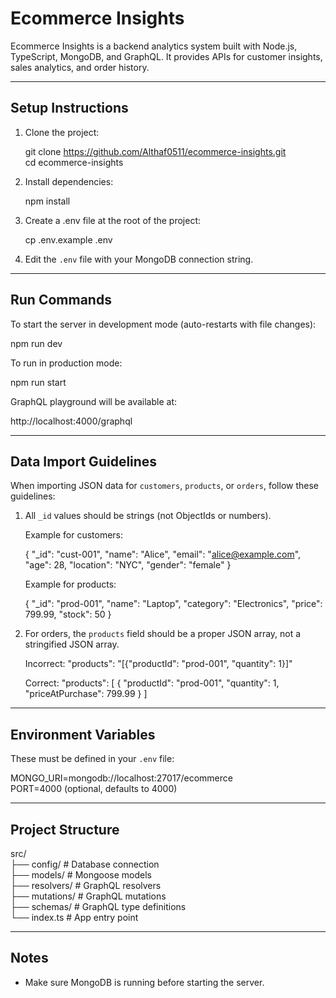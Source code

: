 # Ecommerce Insights

Ecommerce Insights is a backend analytics system built with Node.js, TypeScript, MongoDB, and GraphQL. It provides APIs for customer insights, sales analytics, and order history.

---

## Setup Instructions

1. Clone the project:

   git clone https://github.com/Althaf0511/ecommerce-insights.git  
   cd ecommerce-insights

2. Install dependencies:

   npm install

3. Create a .env file at the root of the project:

   cp .env.example .env

4. Edit the `.env` file with your MongoDB connection string.

---

## Run Commands

To start the server in development mode (auto-restarts with file changes):

   npm run dev

To run in production mode:

   npm run start

GraphQL playground will be available at:

   http://localhost:4000/graphql

---

## Data Import Guidelines

When importing JSON data for `customers`, `products`, or `orders`, follow these guidelines:

1. All `_id` values should be strings (not ObjectIds or numbers).

   Example for customers:

   {
     "_id": "cust-001",
     "name": "Alice",
     "email": "alice@example.com",
     "age": 28,
     "location": "NYC",
     "gender": "female"
   }

   Example for products:

   {
     "_id": "prod-001",
     "name": "Laptop",
     "category": "Electronics",
     "price": 799.99,
     "stock": 50
   }

2. For orders, the `products` field should be a proper JSON array, not a stringified JSON array.

   Incorrect:
   "products": "[{\"productId\": \"prod-001\", \"quantity\": 1}]"

   Correct:
   "products": [
     {
       "productId": "prod-001",
       "quantity": 1,
       "priceAtPurchase": 799.99
     }
   ]

---

## Environment Variables

These must be defined in your `.env` file:

   MONGO_URI=mongodb://localhost:27017/ecommerce  
   PORT=4000 (optional, defaults to 4000)

---

## Project Structure

src/  
├── config/              # Database connection  
├── models/              # Mongoose models  
├── resolvers/           # GraphQL resolvers  
├── mutations/           # GraphQL mutations  
├── schemas/             # GraphQL type definitions  
└── index.ts             # App entry point

---

## Notes

- Make sure MongoDB is running before starting the server.
